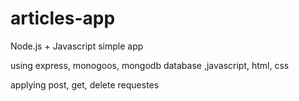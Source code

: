 # articles-app

Node.js + Javascript simple app

using express, monogoos, mongodb database ,javascript, html, css

applying post, get, delete requestes 
